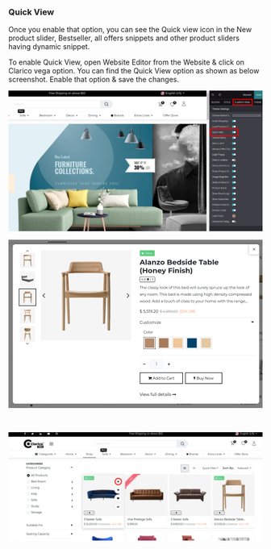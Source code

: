 
### Quick View



Once you enable that option, you can see the Quick view icon in the New product slider, Bestseller, all offers snippets and other product sliders having dynamic snippet.


To enable Quick View, open Website Editor from the Website & click on Clarico vega option. You can find the Quick View option as shown as below screenshot. Enable that option & save the changes.


![](./images/20-1.png)


![](./images/20-2.png)


 


![](./images/20-3.png)



